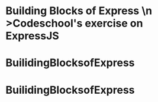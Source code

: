 # Building Blocks of Express  \n >Codeschool's exercise on ExpressJS
# BuilidingBlocksofExpress
# BuilidingBlocksofExpress
